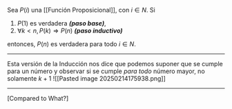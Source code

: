 Sea $P(i)$ una [[Función Proposicional]], con $i∈N$. Si

1. $P(1)$ es verdadera ***(paso base)***,  
2. $∀k < n, P(k) ⇒ P(n)$ ***(paso inductivo)***

entonces, $P(n)$ es verdadera para todo $i ∈ N$.
***
Esta versión de la Inducción nos dice que podemos suponer que se cumple para un número y observar si se cumple *para todo* número mayor, no solamente $k+1$
![[Pasted image 20250214175938.png]]
***
[Compared to What?]